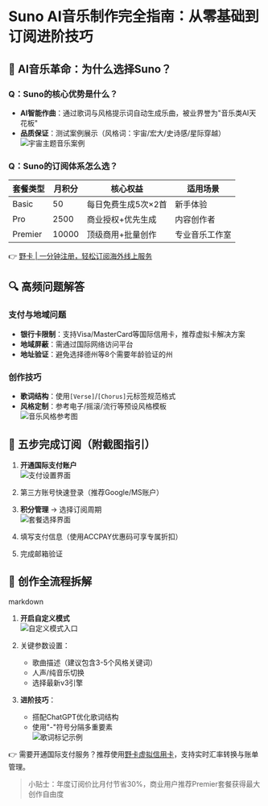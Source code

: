 # Suno AI音乐制作完全指南：从零基础到订阅进阶技巧

## 🌟 AI音乐革命：为什么选择Suno？
### Q：Suno的核心优势是什么？
- **AI智能作曲**：通过歌词与风格提示词自动生成乐曲，被业界誉为"音乐类AI天花板"
- **品质保证**：测试案例展示（风格词：宇宙/宏大/史诗感/星际穿越）<br>
  ![宇宙主题音乐案例](https://bbtdd.com/wp-content/uploads/img/918739735.webp)

### Q：Suno的订阅体系怎么选？
| 套餐类型       | 月积分  | 核心权益               | 适用场景         |
|----------------|---------|------------------------|------------------|
| Basic          | 50      | 每日免费生成5次×2首    | 新手体验         |
| Pro            | 2500    | 商业授权+优先生成      | 内容创作者       |
| Premier        | 10000   | 顶级商用+批量创作      | 专业音乐工作室   |

👉 [野卡 | 一分钟注册，轻松订阅海外线上服务](https://bbtdd.com/yeka)

## 🔍 高频问题解答
### 支付与地域问题
- **银行卡限制**：支持Visa/MasterCard等国际信用卡，推荐虚拟卡解决方案
- **地域屏蔽**：需通过国际网络访问平台
- **地址验证**：避免选择德州等8个需要年龄验证的州

### 创作技巧
- **歌词结构**：使用`[Verse]`/`[Chorus]`元标签规范格式
- **风格定制**：参考电子/摇滚/流行等预设风格模板<br>
  ![音乐风格参考图](https://bbtdd.com/wp-content/uploads/img/42612864380905.webp)

## 🚀 五步完成订阅（附截图指引）
1. **开通国际支付账户**  
   ![支付设置界面](https://bbtdd.com/wp-content/uploads/img/20342353.webp)

2. 第三方账号快速登录（推荐Google/MS账户）

3. **积分管理** → 选择订阅周期  
   ![套餐选择界面](https://bbtdd.com/wp-content/uploads/img/634394264.webp)

4. 填写支付信息（使用ACCPAY优惠码可享专属折扣）

5. 完成邮箱验证

## 🎵 创作全流程拆解
markdown
1. **开启自定义模式**  
   ![自定义模式入口](https://bbtdd.com/wp-content/uploads/img/17080912698382.webp)

2. 关键参数设置：
   - 歌曲描述（建议包含3-5个风格关键词）
   - 人声/纯音乐切换
   - 选择最新v3引擎

3. **进阶技巧**：
   - 搭配ChatGPT优化歌词结构
   - 使用"-"符号分隔多重要素  
     ![歌词标记示例](https://bbtdd.com/wp-content/uploads/img/023057346899644.webp)


👉 需要开通国际支付服务？推荐使用[野卡虚拟信用卡](https://bbtdd.com/yeka)，支持实时汇率转换与账单管理。

> 小贴士：年度订阅价比月付节省30%，商业用户推荐Premier套餐获得最大创作自由度